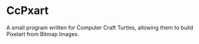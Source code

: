 CcPxart
=======

A small program written for Computer Craft Turtles, allowing them to build Pixelart from Bitmap Images.
